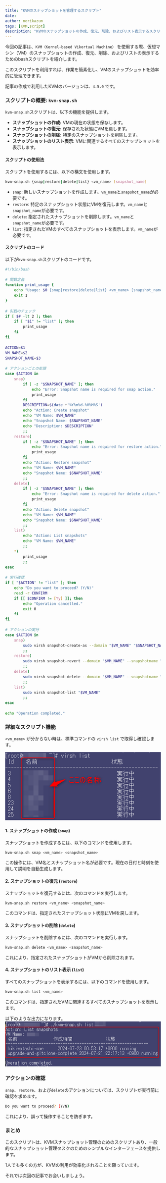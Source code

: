 ```yaml
---
title: "KVMのスナップショットを管理するスクリプト"
date: 
author: norikazum
tags: [KVM,script]
description: "KVMのスナップショットの作成、復元、削除、およびリスト表示するスクリプトの説明。"
---
```


今回の記事は、`KVM（Kernel-based Vikortual Machine）` を使用する際、仮想マシン（VM）のスナップショットの作成、復元、削除、およびリストの表示するためのbashスクリプトを紹介します。

このスクリプトを利用すれば、作業を簡素化し、VMのスナップショットを効率的に管理できます。

記事の作成で利用したKVMのバージョンは、`4.5.0` です。

### スクリプトの概要: `kvm-snap.sh`

`kvm-snap.sh`スクリプトは、以下の機能を提供します。

- **スナップショットの作成:** VMの現在の状態を保存します。
- **スナップショットの復元:** 保存された状態にVMを戻します。
- **スナップショットの削除:** 特定のスナップショットを削除します。
- **スナップショットのリスト表示:** VMに関連するすべてのスナップショットを表示します。

#### スクリプトの使用法

スクリプトを使用するには、以下の構文を使用します。

```bash
kvm-snap.sh {snap|restore|delete|list} <vm_name> [snapshot_name]
```

- `snap`: 新しいスナップショットを作成します。`vm_name`と`snapshot_name`が必要です。
- `restore`: 特定のスナップショット状態にVMを復元します。`vm_name`と`snapshot_name`が必要です。
- `delete`: 指定されたスナップショットを削除します。`vm_name`と`snapshot_name`が必要です。
- `list`: 指定されたVMのすべてのスナップショットを表示します。`vm_name`が必要です。

#### スクリプトのコード

以下が`kvm-snap.sh`スクリプトのコードです。

```bash
#!/bin/bash

# 関数定義
function print_usage {
    echo "Usage: $0 {snap|restore|delete|list} <vm_name> [snapshot_name]"
    exit 1
}

# 引数のチェック
if [ $# -lt 2 ]; then
    if [ "$1" != "list" ]; then
        print_usage
    fi
fi

ACTION=$1
VM_NAME=$2
SNAPSHOT_NAME=$3

# アクションごとの処理
case $ACTION in
    snap)
        if [ -z "$SNAPSHOT_NAME" ]; then
            echo "Error: Snapshot name is required for snap action."
            print_usage
        fi
        DESCRIPTION=$(date +'%Y%m%d-%H%M%S')
        echo "Action: Create snapshot"
        echo "VM Name: $VM_NAME"
        echo "Snapshot Name: $SNAPSHOT_NAME"
        echo "Description: $DESCRIPTION"
        ;;
    restore)
        if [ -z "$SNAPSHOT_NAME" ]; then
            echo "Error: Snapshot name is required for restore action."
            print_usage
        fi
        echo "Action: Restore snapshot"
        echo "VM Name: $VM_NAME"
        echo "Snapshot Name: $SNAPSHOT_NAME"
        ;;
    delete)
        if [ -z "$SNAPSHOT_NAME" ]; then
            echo "Error: Snapshot name is required for delete action."
            print_usage
        fi
        echo "Action: Delete snapshot"
        echo "VM Name: $VM_NAME"
        echo "Snapshot Name: $SNAPSHOT_NAME"
        ;;
    list)
        echo "Action: List snapshots"
        echo "VM Name: $VM_NAME"
        ;;
    *)
        print_usage
        ;;
esac

# 実行確認
if [ "$ACTION" != "list" ]; then
    echo "Do you want to proceed? (Y/N)"
    read -r CONFIRM
    if [[ $CONFIRM != [Yy] ]]; then
        echo "Operation cancelled."
        exit 0
    fi
fi

# アクションの実行
case $ACTION in
    snap)
        sudo virsh snapshot-create-as --domain "$VM_NAME" "$SNAPSHOT_NAME" "$DESCRIPTION"
        ;;
    restore)
        sudo virsh snapshot-revert --domain "$VM_NAME" --snapshotname "$SNAPSHOT_NAME"
        ;;
    delete)
        sudo virsh snapshot-delete --domain "$VM_NAME" --snapshotname "$SNAPSHOT_NAME"
        ;;
    list)
        sudo virsh snapshot-list "$VM_NAME"
        ;;
esac

echo "Operation completed."
```

### 詳細なスクリプト機能

`<vm_name>` が分からない時は、標準コマンドの `virsh list` で取得し確認します。

![virsh list の結果](images/2024-07-27_16h32_43.png "virsh list の結果")


#### 1. スナップショットの作成 (`snap`)

スナップショットを作成するには、以下のコマンドを使用します。

```bash
kvm-snap.sh snap <vm_name> <snapshot_name>
```

この操作には、VM名とスナップショット名が必要です。現在の日付と時刻を使用して説明を自動生成します。

#### 2. スナップショットの復元 (`restore`)

スナップショットを復元するには、次のコマンドを実行します。

```bash
kvm-snap.sh restore <vm_name> <snapshot_name>
```

このコマンドは、指定されたスナップショット状態にVMを戻します。

#### 3. スナップショットの削除 (`delete`)

スナップショットを削除するには、次のコマンドを実行します。

```bash
kvm-snap.sh delete <vm_name> <snapshot_name>
```

これにより、指定されたスナップショットがVMから削除されます。

#### 4. スナップショットのリスト表示 (`list`)

すべてのスナップショットを表示するには、以下のコマンドを使用します。

```bash
kvm-snap.sh list <vm_name>
```

このコマンドは、指定されたVMに関連するすべてのスナップショットを表示します。

以下のような出力になります。
![kvm-snap.sh list の結果](images/2024-07-27_16h35_48.png "kvm-snap.sh list の結果")

### アクションの確認

`snap`、`restore`、および`delete`のアクションについては、スクリプトが実行前に確認を求めます。

```bash
Do you want to proceed? (Y/N)
```

これにより、誤って操作することを防ぎます。

### まとめ

このスクリプトは、KVMスナップショット管理のためのスクリプトあり、一般的なスナップショット管理タスクのためのシンプルなインターフェースを提供します。

1人でも多くの方が、KVMの利用が効率化されることを願っています。

それでは次回の記事でお会いしましょう。

